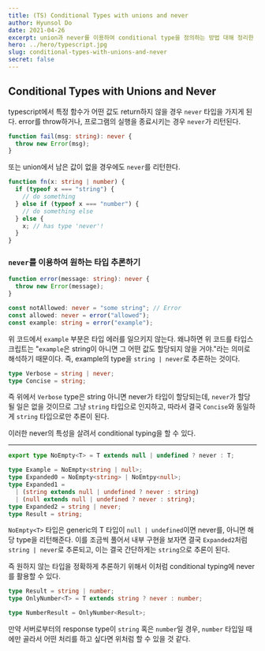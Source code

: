 ```yaml
---
title: (TS) Conditional Types with unions and never
author: Hyunsol Do
date: 2021-04-26
excerpt: union과 never를 이용하여 conditional type을 정의하는 방법 대해 정리한 내용입니다.
hero: ../hero/typescript.jpg
slug: conditional-types-with-unions-and-never
secret: false
---
```


## Conditional Types with Unions and Never

typescript에서 특정 함수가 어떤 값도 return하지 않을 경우 `never` 타입을 가지게 된다. error를 throw하거나, 프로그램의 실행을 종료시키는 경우 `never`가 리턴된다.

```typescript
function fail(msg: string): never {
  throw new Error(msg);
}
```

또는 union에서 남은 값이 없을 경우에도 `never`를 리턴한다.

```typescript
function fn(x: string | number) {
  if (typeof x === "string") {
    // do something
  } else if (typeof x === "number") {
    // do something else
  } else {
    x; // has type 'never'!
  }
}
```

### `never`를 이용하여 원하는 타입 추론하기

```typescript
function error(message: string): never {
  throw new Error(message);
}

const notAllowed: never = "some string"; // Error
const allowed: never = error("allowed");
const example: string = error("example");
```

위 코드에서 `example` 부분은 타입 에러를 일으키지 않는다. 왜냐하면 위 코드를 타입스크립트는 "`example`은 string이 아니면 그 어떤 값도 할당되지 않을 거야."라는 의미로 해석하기 때문이다. 즉, example의 type을 `string | never`로 추론하는 것이다.

```typescript
type Verbose = string | never;
type Concise = string;
```

즉 위에서 `Verbose` type은 string 아니면 never가 타입이 할당되는데, `never`가 할당될 일은 없을 것이므로 그냥 `string` 타입으로 인지하고, 따라서 결국 `Concise`와 동일하게 `string` 타입으로만 추론이 된다.

이러한 never의 특성을 살려서 conditional typing을 할 수 있다.

---

```typescript
export type NoEmpty<T> = T extends null | undefined ? never : T;

type Example = NoEmpty<string | null>;
type Expanded0 = NoEmpty<string> | NoEmtpy<null>;
type Expanded1 =
  | (string extends null | undefined ? never : string)
  | (null extends null | undefined ? never : string);
type Expanded2 = string | never;
type Result = string;
```

`NoEmpty<T>` 타입은 generic의 T 타입이 `null | undefined`이면 never를, 아니면 해당 type을 리턴해준다. 이를 조금씩 풀어서 내부 구현을 보자면 결국 `Expanded2`처럼 `string | never`로 추론되고, 이는 결국 간단하게는 `string`으로 추론이 된다.

즉 원하지 않는 타입을 정확하게 추론하기 위해서 이처럼 conditional typing에 never를 활용할 수 있다.

```typescript
type Result = string | number;
type OnlyNumber<T> = T extends string ? never : number;

type NumberResult = OnlyNumber<Result>;
```

만약 서버로부터의 response type이 `string` 혹은 `number`일 경우, `number` 타입일 때에만 골라서 어떤 처리를 하고 싶다면 위처럼 할 수 있을 것 같다.
